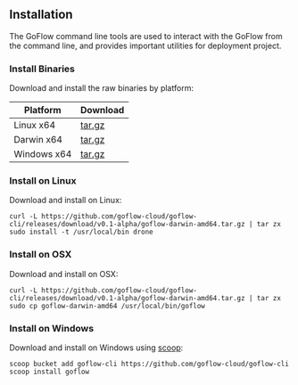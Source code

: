 ## Installation
The GoFlow command line tools are used to interact with the GoFlow from the command line, and provides important utilities for deployment project.


### Install Binaries
Download and install the raw binaries by platform:

|Platform|Download|
|---|---|
|Linux x64|[tar.gz](https://github.com/goflow-cloud/goflow-cli/releases/download/v0.1-alpha/goflow-darwin-amd64.tar.gz)|
|Darwin x64|[tar.gz](https://github.com/goflow-cloud/goflow-cli/releases/download/v0.1-alpha/goflow-darwin-amd64.tar.gz)|
|Windows x64|[tar.gz](https://github.com/goflow-cloud/goflow-cli/releases/download/v0.1-alpha/goflow-windows-amd64.exe.tar.gz)|


### Install on Linux
Download and install on Linux:

```
curl -L https://github.com/goflow-cloud/goflow-cli/releases/download/v0.1-alpha/goflow-darwin-amd64.tar.gz | tar zx
sudo install -t /usr/local/bin drone
```


### Install on OSX
Download and install on OSX:

```
curl -L https://github.com/goflow-cloud/goflow-cli/releases/download/v0.1-alpha/goflow-darwin-amd64.tar.gz | tar zx
sudo cp goflow-darwin-amd64 /usr/local/bin/goflow
```


### Install on Windows
Download and install on Windows using [scoop](https://scoop.sh):

```
scoop bucket add goflow-cli https://github.com/goflow-cloud/goflow-cli
scoop install goflow
```
